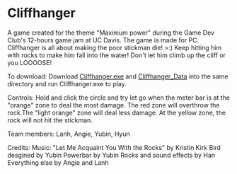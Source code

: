 # Cliffhanger
A game created for the theme "Maximum power" during the Game Dev Club's 12-hours game jam at UC Davis. The game is made for PC.
Cliffhanger is all about making the poor stickman die! >:) Keep hitting him with rocks to make him fall into the water! 
Don't let him climb up the cliff or you LOOOOSE!

To download: Download [Cliffhanger.exe](Cliffhanger.exe) and [Cliffhanger_Data](Cliffhanger_Data) into the same directory and run Cliffhanger.exe to play.

Controls: Hold and click the circle and try let go when the meter bar is at the "orange" zone to deal the most damage. 
The red zone will overthrow the rock.The "light orange" zone will deal less damage. At the yellow zone, the rock will not hit the stickman.

Team members: Lanh, Angie, Yubin, Hyun

Credits:
Music: "Let Me Acquaint You With the Rocks" by Kristin Kirk
Bird desgined by Yubin
Powerbar by Yubin
Rocks and sound effects by Han
Everything else by Angie and Lanh
